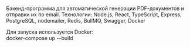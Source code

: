 Бэкенд-программа для автоматической генерации PDF-документов и отправки их по email.
Технологии: Node.js, React, TypeScript, Express, PostgreSQL, nodemailer, Redis, BullMQ, Swagger, Docker

Для запуска используется Docker:\
docker-compose up --build